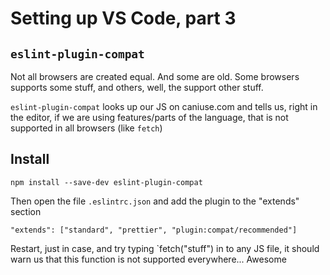 # Setting up VS Code, part 3

## `eslint-plugin-compat`

Not all browsers are created equal. And some are old. Some browsers supports some stuff, and others, well, the support other stuff.

`eslint-plugin-compat` looks up our JS on caniuse.com and tells us, right in the editor, if we are using features/parts of the language, that is not supported in all browsers (like `fetch`)

## Install

`npm install --save-dev eslint-plugin-compat`

Then open the file `.eslintrc.json` and add the plugin to the "extends" section

`"extends": ["standard", "prettier", "plugin:compat/recommended"]`

Restart, just in case, and try typing `fetch("stuff") in to any JS file, it should warn us that this function is not supported everywhere... Awesome
